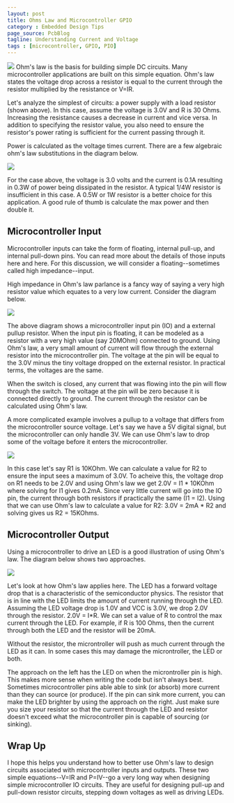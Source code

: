 ```yaml
---
layout: post
title: Ohms Law and Microcontroller GPIO
category : Embedded Design Tips
page_source: PcbBlog
tagline: Understanding Current and Voltage
tags : [microcontroller, GPIO, PIO]
---
```


<img class="post_image" src="{{ BASE_PATH }}/images/ohms-law-VIR-circuit.svg" />
Ohm's law is the basis for building simple DC circuits.  Many microcontroller applications are built on this simple equation. Ohm's law states the voltage drop across a resistor is equal to the current through the resistor multiplied by the resistance or V=IR.

Let's analyze the simplest of circuits: a power supply with a load resistor (shown above). In this case, assume the voltage is 3.0V and R is 30 Ohms.  Increasing the resistance causes a decrease in current and vice versa.  In addition to specifying the resistor value, you also need to ensure the resistor's power rating is sufficient for the current passing through it.

Power is calculated as the voltage times current.  There are a few algebraic ohm's law substitutions in the diagram below.

<img class="post_image_tall" src="{{ BASE_PATH }}/images/ohms-law-with-power.svg" />

For the case above, the voltage is 3.0 volts and the current is 0.1A resulting in 0.3W of power being dissipated in the resistor. A typical 1/4W resistor is insufficient in this case. A 0.5W or 1W resistor is a better choice for this application. A good rule of thumb is calculate the max power and then double it.

Microcontroller Input
---------------------

Microcontroller inputs can take the form of floating, internal pull-up, and internal pull-down pins.  You can read more about the details of those inputs here and here.  For this discussion, we will consider a floating--sometimes called high impedance--input.

High impedance in Ohm's law parlance is a fancy way of saying a very high resistor value which equates to a very low current.  Consider the diagram below.

<img class="post_image" src="{{ BASE_PATH }}/images/ohms-law-external-pullup.svg" />

The above diagram shows a microcontroller input pin (IO) and a external pullup resistor.  When the input pin is floating, it can be modeled as a resistor with a very high value (say 20MOhm) connected to ground.  Using Ohm's law, a very small amount of current will flow through the external resistor into the microcontroller pin.  The voltage at the pin will be equal to the 3.0V minus the tiny voltage dropped on the external resistor.  In practical terms, the voltages are the same.

When the switch is closed, any current that was flowing into the pin will flow through the switch.  The voltage at the pin will be zero because it is connected directly to ground. The current through the resistor can be calculated using Ohm's law.

A more complicated example involves a pullup to a voltage that differs from the microcontroller source voltage.  Let's say we have a 5V digital signal, but the microcontroller can only handle 3V.  We can use Ohm's law to drop some of the voltage before it enters the microcontroller.

<img class="post_image" src="{{ BASE_PATH }}/images/ohms-law-voltage-divider.svg" />

In this case let's say R1 is 10KOhm. We can calculate a value for R2 to ensure the input sees a maximum of 3.0V. To acheive this, the voltage drop on R1 needs to be 2.0V and using Ohm's law we get 2.0V = I1 * 10KOhm where solving for I1 gives 0.2mA. Since very little current will go into the IO pin, the current through both resistors if practically the same (I1 = I2). Using that we can use Ohm's law to calculate a value for R2: 3.0V = 2mA * R2 and solving gives us R2 = 15KOhms.

Microcontroller Output
---------------------

Using a microcontroller to drive an LED is a good illustration of using Ohm's law.  The diagram below shows two approaches.

<img class="post_image" src="{{ BASE_PATH }}/images/ohms-law-led-driver.svg" />

Let's look at how Ohm's law applies here.  The LED has a forward voltage drop that is a characteristic of the semiconductor physics.  The resistor that is in line with the LED limits the amount of current running through the LED.  Assuming the LED voltage drop is 1.0V and VCC is 3.0V, we drop 2.0V through the resistor. 2.0V = I*R. We can set a value of R to control the max current through the LED. For example, if R is 100 Ohms, then the current through both the LED and the resistor will be 20mA.

Without the resistor, the microntroller will push as much current through the LED as it can.  In some cases this may damage the microntroller, the LED or both.

The approach on the left has the LED on when the microntroller pin is high.  This makes more sense when writing the code but isn't always best.  Sometimes microcontroller pins able able to sink (or absorb) more current than they can source (or produce).  If the pin can sink more current, you can make the LED brighter by using the approach on the right.  Just make sure you size your resistor so that the current through the LED and resistor doesn't exceed what the microcontroller pin is capable of sourcing (or sinking).

Wrap Up
----------------

I hope this helps you understand how to better use Ohm's law to design circuits associated with microcontroller inputs and outputs.  These two simple equations--V=IR and P=IV--go a very long way when designing simple microcontroller IO circuits.  They are useful for designing pull-up and pull-down resistor circuits, stepping down voltages as well as driving LEDs.
